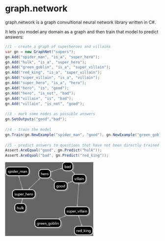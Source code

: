 # graph.network

graph.network is a graph convultional neural network library written in C#.

It lets you model any domain as a graph and then train that model to predict answers:

```csharp
//1 - create a graph of superheroes and villains
var gn = new GraphNet("supers");
gn.Add("spider_man", "is_a", "super_hero");
gn.Add("hulk", "is_a", "super_hero");
gn.Add("green_goblin", "is_a", "super_villain");
gn.Add("red_king", "is_a", "super_villain");
gn.Add("super_villain", "is_a", "villain");
gn.Add("super_hero", "is_a", "hero");
gn.Add("hero", "is", "good");
gn.Add("hero", "is_not", "bad");
gn.Add("villain", "is", "bad");
gn.Add("villain", "is_not", "good");

//3 - mark some nodes as possible answers
gn.SetOutputs("good","bad");

//4 - train the model
gn.Train(gn.NewExample("spider_man", "good"), gn.NewExample("green_goblin", "bad"));

//5 - predict answers to questions that have not been directly trained
Assert.AreEqual("good", gn.Predict("hulk"));
Assert.AreEqual("bad", gn.Predict("red_king"));
```

![Super Heros](supers.JPG)